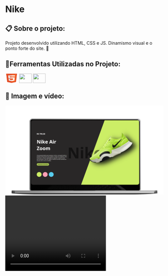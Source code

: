<h1>Nike</h1>
<h2>📋 Sobre o projeto: </h2>
<p>Projeto desenvolvido utilizando HTML, CSS e JS. Dinamismo visual e o ponto forte do site. 👀</p>
<h2> 📌Ferramentas Utilizadas no Projeto:</h2>
 <div style= "display:inline_block">
   <img align="center" alt="Higor-HTML" height="30" width="40" src="https://raw.githubusercontent.com/devicons/devicon/master/icons/html5/html5-original.svg">
   <img align="center" height="30" width="40 "src="https://cdn.jsdelivr.net/gh/devicons/devicon@latest/icons/css3/css3-original.svg" /> 
   <img align="center" height="30" width="40 " src="https://cdn.jsdelivr.net/gh/devicons/devicon@latest/icons/javascript/javascript-original.svg" />
 </div>
 <h2>🎥 Imagem e vídeo:</h2>
 <img src="./img/Apresentação.png"> 
 <video width="320" height="240" controls>
  <source src="./videos/Vídeo de Apresentação.mp4" type="video/mp4">
</video>